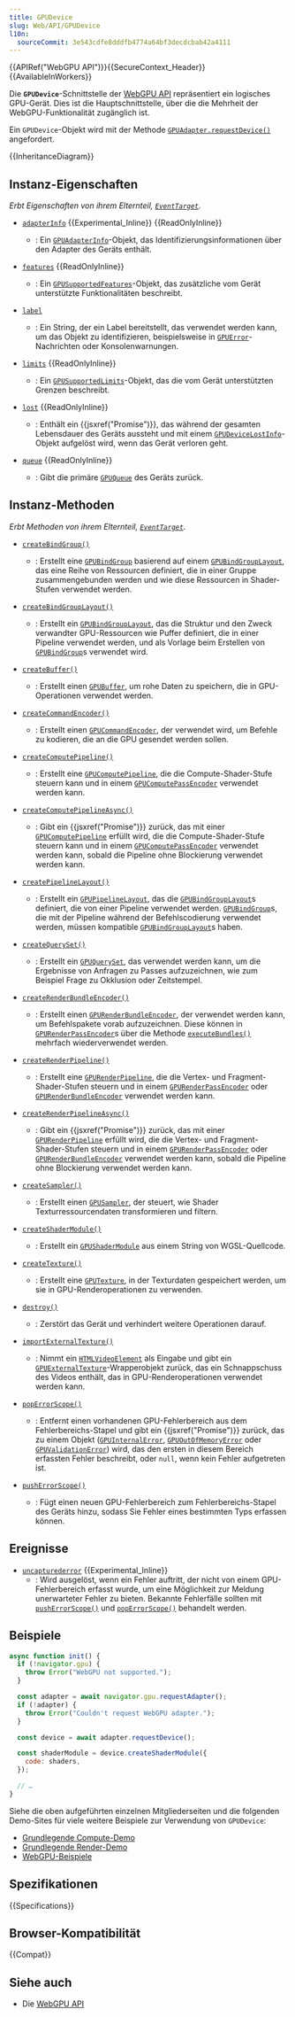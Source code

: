 ```yaml
---
title: GPUDevice
slug: Web/API/GPUDevice
l10n:
  sourceCommit: 3e543cdfe8dddfb4774a64bf3decdcbab42a4111
---
```


{{APIRef("WebGPU API")}}{{SecureContext_Header}}{{AvailableInWorkers}}

Die **`GPUDevice`**-Schnittstelle der [WebGPU API](/de/docs/Web/API/WebGPU_API) repräsentiert ein logisches GPU-Gerät. Dies ist die Hauptschnittstelle, über die die Mehrheit der WebGPU-Funktionalität zugänglich ist.

Ein `GPUDevice`-Objekt wird mit der Methode [`GPUAdapter.requestDevice()`](/de/docs/Web/API/GPUAdapter/requestDevice) angefordert.

{{InheritanceDiagram}}

## Instanz-Eigenschaften

_Erbt Eigenschaften von ihrem Elternteil, [`EventTarget`](/de/docs/Web/API/EventTarget)._

- [`adapterInfo`](/de/docs/Web/API/GPUDevice/adapterInfo) {{Experimental_Inline}} {{ReadOnlyInline}}

  - : Ein [`GPUAdapterInfo`](/de/docs/Web/API/GPUAdapterInfo)-Objekt, das Identifizierungsinformationen über den Adapter des Geräts enthält.

- [`features`](/de/docs/Web/API/GPUDevice/features) {{ReadOnlyInline}}

  - : Ein [`GPUSupportedFeatures`](/de/docs/Web/API/GPUSupportedFeatures)-Objekt, das zusätzliche vom Gerät unterstützte Funktionalitäten beschreibt.

- [`label`](/de/docs/Web/API/GPUDevice/label)

  - : Ein String, der ein Label bereitstellt, das verwendet werden kann, um das Objekt zu identifizieren, beispielsweise in [`GPUError`](/de/docs/Web/API/GPUError)-Nachrichten oder Konsolenwarnungen.

- [`limits`](/de/docs/Web/API/GPUDevice/limits) {{ReadOnlyInline}}

  - : Ein [`GPUSupportedLimits`](/de/docs/Web/API/GPUSupportedLimits)-Objekt, das die vom Gerät unterstützten Grenzen beschreibt.

- [`lost`](/de/docs/Web/API/GPUDevice/lost) {{ReadOnlyInline}}

  - : Enthält ein {{jsxref("Promise")}}, das während der gesamten Lebensdauer des Geräts aussteht und mit einem [`GPUDeviceLostInfo`](/de/docs/Web/API/GPUDeviceLostInfo)-Objekt aufgelöst wird, wenn das Gerät verloren geht.

- [`queue`](/de/docs/Web/API/GPUDevice/queue) {{ReadOnlyInline}}
  - : Gibt die primäre [`GPUQueue`](/de/docs/Web/API/GPUQueue) des Geräts zurück.

## Instanz-Methoden

_Erbt Methoden von ihrem Elternteil, [`EventTarget`](/de/docs/Web/API/EventTarget)._

- [`createBindGroup()`](/de/docs/Web/API/GPUDevice/createBindGroup)

  - : Erstellt eine [`GPUBindGroup`](/de/docs/Web/API/GPUBindGroup) basierend auf einem [`GPUBindGroupLayout`](/de/docs/Web/API/GPUBindGroupLayout), das eine Reihe von Ressourcen definiert, die in einer Gruppe zusammengebunden werden und wie diese Ressourcen in Shader-Stufen verwendet werden.

- [`createBindGroupLayout()`](/de/docs/Web/API/GPUDevice/createBindGroupLayout)

  - : Erstellt ein [`GPUBindGroupLayout`](/de/docs/Web/API/GPUBindGroupLayout), das die Struktur und den Zweck verwandter GPU-Ressourcen wie Puffer definiert, die in einer Pipeline verwendet werden, und als Vorlage beim Erstellen von [`GPUBindGroup`](/de/docs/Web/API/GPUBindGroup)s verwendet wird.

- [`createBuffer()`](/de/docs/Web/API/GPUDevice/createBuffer)

  - : Erstellt einen [`GPUBuffer`](/de/docs/Web/API/GPUBuffer), um rohe Daten zu speichern, die in GPU-Operationen verwendet werden.

- [`createCommandEncoder()`](/de/docs/Web/API/GPUDevice/createCommandEncoder)

  - : Erstellt einen [`GPUCommandEncoder`](/de/docs/Web/API/GPUCommandEncoder), der verwendet wird, um Befehle zu kodieren, die an die GPU gesendet werden sollen.

- [`createComputePipeline()`](/de/docs/Web/API/GPUDevice/createComputePipeline)

  - : Erstellt eine [`GPUComputePipeline`](/de/docs/Web/API/GPUComputePipeline), die die Compute-Shader-Stufe steuern kann und in einem [`GPUComputePassEncoder`](/de/docs/Web/API/GPUComputePassEncoder) verwendet werden kann.

- [`createComputePipelineAsync()`](/de/docs/Web/API/GPUDevice/createComputePipelineAsync)

  - : Gibt ein {{jsxref("Promise")}} zurück, das mit einer [`GPUComputePipeline`](/de/docs/Web/API/GPUComputePipeline) erfüllt wird, die die Compute-Shader-Stufe steuern kann und in einem [`GPUComputePassEncoder`](/de/docs/Web/API/GPUComputePassEncoder) verwendet werden kann, sobald die Pipeline ohne Blockierung verwendet werden kann.

- [`createPipelineLayout()`](/de/docs/Web/API/GPUDevice/createPipelineLayout)

  - : Erstellt ein [`GPUPipelineLayout`](/de/docs/Web/API/GPUPipelineLayout), das die [`GPUBindGroupLayout`](/de/docs/Web/API/GPUBindGroupLayout)s definiert, die von einer Pipeline verwendet werden. [`GPUBindGroup`](/de/docs/Web/API/GPUBindGroup)s, die mit der Pipeline während der Befehlscodierung verwendet werden, müssen kompatible [`GPUBindGroupLayout`](/de/docs/Web/API/GPUBindGroupLayout)s haben.

- [`createQuerySet()`](/de/docs/Web/API/GPUDevice/createQuerySet)

  - : Erstellt ein [`GPUQuerySet`](/de/docs/Web/API/GPUQuerySet), das verwendet werden kann, um die Ergebnisse von Anfragen zu Passes aufzuzeichnen, wie zum Beispiel Frage zu Okklusion oder Zeitstempel.

- [`createRenderBundleEncoder()`](/de/docs/Web/API/GPUDevice/createRenderBundleEncoder)

  - : Erstellt einen [`GPURenderBundleEncoder`](/de/docs/Web/API/GPURenderBundleEncoder), der verwendet werden kann, um Befehlspakete vorab aufzuzeichnen. Diese können in [`GPURenderPassEncoder`](/de/docs/Web/API/GPURenderPassEncoder)s über die Methode [`executeBundles()`](/de/docs/Web/API/GPURenderPassEncoder/executeBundles) mehrfach wiederverwendet werden.

- [`createRenderPipeline()`](/de/docs/Web/API/GPUDevice/createRenderPipeline)

  - : Erstellt eine [`GPURenderPipeline`](/de/docs/Web/API/GPURenderPipeline), die die Vertex- und Fragment-Shader-Stufen steuern und in einem [`GPURenderPassEncoder`](/de/docs/Web/API/GPURenderPassEncoder) oder [`GPURenderBundleEncoder`](/de/docs/Web/API/GPURenderBundleEncoder) verwendet werden kann.

- [`createRenderPipelineAsync()`](/de/docs/Web/API/GPUDevice/createRenderPipelineAsync)

  - : Gibt ein {{jsxref("Promise")}} zurück, das mit einer [`GPURenderPipeline`](/de/docs/Web/API/GPURenderPipeline) erfüllt wird, die die Vertex- und Fragment-Shader-Stufen steuern und in einem [`GPURenderPassEncoder`](/de/docs/Web/API/GPURenderPassEncoder) oder [`GPURenderBundleEncoder`](/de/docs/Web/API/GPURenderBundleEncoder) verwendet werden kann, sobald die Pipeline ohne Blockierung verwendet werden kann.

- [`createSampler()`](/de/docs/Web/API/GPUDevice/createSampler)

  - : Erstellt einen [`GPUSampler`](/de/docs/Web/API/GPUSampler), der steuert, wie Shader Texturressourcendaten transformieren und filtern.

- [`createShaderModule()`](/de/docs/Web/API/GPUDevice/createShaderModule)

  - : Erstellt ein [`GPUShaderModule`](/de/docs/Web/API/GPUShaderModule) aus einem String von WGSL-Quellcode.

- [`createTexture()`](/de/docs/Web/API/GPUDevice/createTexture)

  - : Erstellt eine [`GPUTexture`](/de/docs/Web/API/GPUTexture), in der Texturdaten gespeichert werden, um sie in GPU-Renderoperationen zu verwenden.

- [`destroy()`](/de/docs/Web/API/GPUDevice/destroy)

  - : Zerstört das Gerät und verhindert weitere Operationen darauf.

- [`importExternalTexture()`](/de/docs/Web/API/GPUDevice/importExternalTexture)

  - : Nimmt ein [`HTMLVideoElement`](/de/docs/Web/API/HTMLVideoElement) als Eingabe und gibt ein [`GPUExternalTexture`](/de/docs/Web/API/GPUExternalTexture)-Wrapperobjekt zurück, das ein Schnappschuss des Videos enthält, das in GPU-Renderoperationen verwendet werden kann.

- [`popErrorScope()`](/de/docs/Web/API/GPUDevice/popErrorScope)

  - : Entfernt einen vorhandenen GPU-Fehlerbereich aus dem Fehlerbereichs-Stapel und gibt ein {{jsxref("Promise")}} zurück, das zu einem Objekt ([`GPUInternalError`](/de/docs/Web/API/GPUInternalError), [`GPUOutOfMemoryError`](/de/docs/Web/API/GPUOutOfMemoryError) oder [`GPUValidationError`](/de/docs/Web/API/GPUValidationError)) wird, das den ersten in diesem Bereich erfassten Fehler beschreibt, oder `null`, wenn kein Fehler aufgetreten ist.

- [`pushErrorScope()`](/de/docs/Web/API/GPUDevice/pushErrorScope)
  - : Fügt einen neuen GPU-Fehlerbereich zum Fehlerbereichs-Stapel des Geräts hinzu, sodass Sie Fehler eines bestimmten Typs erfassen können.

## Ereignisse

- [`uncapturederror`](/de/docs/Web/API/GPUDevice/uncapturederror_event) {{Experimental_Inline}}
  - : Wird ausgelöst, wenn ein Fehler auftritt, der nicht von einem GPU-Fehlerbereich erfasst wurde, um eine Möglichkeit zur Meldung unerwarteter Fehler zu bieten. Bekannte Fehlerfälle sollten mit [`pushErrorScope()`](/de/docs/Web/API/GPUDevice/pushErrorScope) und [`popErrorScope()`](/de/docs/Web/API/GPUDevice/popErrorScope) behandelt werden.

## Beispiele

```js
async function init() {
  if (!navigator.gpu) {
    throw Error("WebGPU not supported.");
  }

  const adapter = await navigator.gpu.requestAdapter();
  if (!adapter) {
    throw Error("Couldn't request WebGPU adapter.");
  }

  const device = await adapter.requestDevice();

  const shaderModule = device.createShaderModule({
    code: shaders,
  });

  // …
}
```

Siehe die oben aufgeführten einzelnen Mitgliederseiten und die folgenden Demo-Sites für viele weitere Beispiele zur Verwendung von `GPUDevice`:

- [Grundlegende Compute-Demo](https://mdn.github.io/dom-examples/webgpu-compute-demo/)
- [Grundlegende Render-Demo](https://mdn.github.io/dom-examples/webgpu-render-demo/)
- [WebGPU-Beispiele](https://webgpu.github.io/webgpu-samples/)

## Spezifikationen

{{Specifications}}

## Browser-Kompatibilität

{{Compat}}

## Siehe auch

- Die [WebGPU API](/de/docs/Web/API/WebGPU_API)
